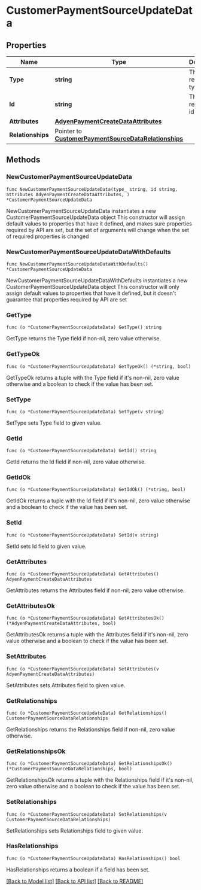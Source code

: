 # CustomerPaymentSourceUpdateData

## Properties

Name | Type | Description | Notes
------------ | ------------- | ------------- | -------------
**Type** | **string** | The resource&#39;s type | 
**Id** | **string** | The resource&#39;s id | 
**Attributes** | [**AdyenPaymentCreateDataAttributes**](AdyenPaymentCreateDataAttributes.md) |  | 
**Relationships** | Pointer to [**CustomerPaymentSourceDataRelationships**](CustomerPaymentSourceDataRelationships.md) |  | [optional] 

## Methods

### NewCustomerPaymentSourceUpdateData

`func NewCustomerPaymentSourceUpdateData(type_ string, id string, attributes AdyenPaymentCreateDataAttributes, ) *CustomerPaymentSourceUpdateData`

NewCustomerPaymentSourceUpdateData instantiates a new CustomerPaymentSourceUpdateData object
This constructor will assign default values to properties that have it defined,
and makes sure properties required by API are set, but the set of arguments
will change when the set of required properties is changed

### NewCustomerPaymentSourceUpdateDataWithDefaults

`func NewCustomerPaymentSourceUpdateDataWithDefaults() *CustomerPaymentSourceUpdateData`

NewCustomerPaymentSourceUpdateDataWithDefaults instantiates a new CustomerPaymentSourceUpdateData object
This constructor will only assign default values to properties that have it defined,
but it doesn't guarantee that properties required by API are set

### GetType

`func (o *CustomerPaymentSourceUpdateData) GetType() string`

GetType returns the Type field if non-nil, zero value otherwise.

### GetTypeOk

`func (o *CustomerPaymentSourceUpdateData) GetTypeOk() (*string, bool)`

GetTypeOk returns a tuple with the Type field if it's non-nil, zero value otherwise
and a boolean to check if the value has been set.

### SetType

`func (o *CustomerPaymentSourceUpdateData) SetType(v string)`

SetType sets Type field to given value.


### GetId

`func (o *CustomerPaymentSourceUpdateData) GetId() string`

GetId returns the Id field if non-nil, zero value otherwise.

### GetIdOk

`func (o *CustomerPaymentSourceUpdateData) GetIdOk() (*string, bool)`

GetIdOk returns a tuple with the Id field if it's non-nil, zero value otherwise
and a boolean to check if the value has been set.

### SetId

`func (o *CustomerPaymentSourceUpdateData) SetId(v string)`

SetId sets Id field to given value.


### GetAttributes

`func (o *CustomerPaymentSourceUpdateData) GetAttributes() AdyenPaymentCreateDataAttributes`

GetAttributes returns the Attributes field if non-nil, zero value otherwise.

### GetAttributesOk

`func (o *CustomerPaymentSourceUpdateData) GetAttributesOk() (*AdyenPaymentCreateDataAttributes, bool)`

GetAttributesOk returns a tuple with the Attributes field if it's non-nil, zero value otherwise
and a boolean to check if the value has been set.

### SetAttributes

`func (o *CustomerPaymentSourceUpdateData) SetAttributes(v AdyenPaymentCreateDataAttributes)`

SetAttributes sets Attributes field to given value.


### GetRelationships

`func (o *CustomerPaymentSourceUpdateData) GetRelationships() CustomerPaymentSourceDataRelationships`

GetRelationships returns the Relationships field if non-nil, zero value otherwise.

### GetRelationshipsOk

`func (o *CustomerPaymentSourceUpdateData) GetRelationshipsOk() (*CustomerPaymentSourceDataRelationships, bool)`

GetRelationshipsOk returns a tuple with the Relationships field if it's non-nil, zero value otherwise
and a boolean to check if the value has been set.

### SetRelationships

`func (o *CustomerPaymentSourceUpdateData) SetRelationships(v CustomerPaymentSourceDataRelationships)`

SetRelationships sets Relationships field to given value.

### HasRelationships

`func (o *CustomerPaymentSourceUpdateData) HasRelationships() bool`

HasRelationships returns a boolean if a field has been set.


[[Back to Model list]](../README.md#documentation-for-models) [[Back to API list]](../README.md#documentation-for-api-endpoints) [[Back to README]](../README.md)



